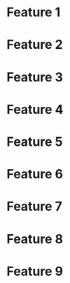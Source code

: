 # Feature 1

# Feature 2

# Feature 3

# Feature 4

# Feature 5

# Feature 6

# Feature 7

# Feature 8

# Feature 9
